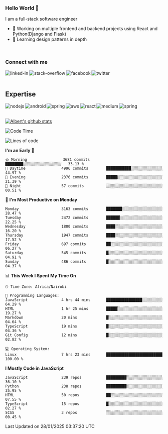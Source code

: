 

### Hello World 👋
I am a full-stack software engineer
- 🔭 Working on multiple frontend and backend projects using React and Python(Django and Flask)
- 🌱 Learning design patterns in depth

<br>

### Connect with me

[<img align="left" alt="linked-in" src="https://img.shields.io/badge/linkedin-%230077B5.svg?&style=for-the-badge&logo=linkedin&logoColor=white" />](https://www.linkedin.com/in/albert-byrone/)

<!-- [<img align="left" alt="medium" src="https://img.shields.io/badge/medium-%2312100E.svg?&style=for-the-badge&logo=medium&logoColor=white" />](https://56faisal.medium.com/) -->

[<img align="left" alt="stack-overflow" src="https://img.shields.io/badge/stack%20overflow-FE7A16?logo=stack-overflow&logoColor=white&style=for-the-badge" />](https://stackoverflow.com/users/11916317/albert-byrone)

[<img align="left" alt="facebook" src="https://img.shields.io/badge/facebook-%231877F2.svg?&style=for-the-badge&logo=facebook&logoColor=white" />](https://web.facebook.com/albert.byrone.1/)

[<img align="left" alt="twitter" src="https://img.shields.io/badge/twitter-%231DA1F2.svg?&style=for-the-badge&logo=twitter&logoColor=white" />](https://twitter.com/byrone_albert)

<br>

<br>

## Expertise
<img align="left" alt="nodejs" src="https://img.shields.io/badge/python%20-%2343853D.svg?&style=for-the-badge&logo=node.js&logoColor=white" />
<img align="left" alt="android" src="https://img.shields.io/badge/Flask-3DDC84?logo=android&logoColor=white&style=for-the-badge" />
<img align="left" alt="spring" src="https://img.shields.io/badge/drf%20-%236DB33F.svg?&style=for-the-badge&logo=spring&logoColor=white" />
<img align="left" alt="aws" src="https://img.shields.io/badge/django%20AWS-%23232F3E?logo=amazon-aws&logoColor=white&style=for-the-badge" />
<img align="left" alt="react" src="https://img.shields.io/badge/react%20-%2320232a.svg?&style=for-the-badge&logo=react&logoColor=%2361DAFB" />
<img align="left" alt="medium" src="https://img.shields.io/badge/Angular-%23316192.svg?&style=for-the-badge&logo=postgresql&logoColor=white" />
<img align="left" alt="spring" src="https://img.shields.io/badge/Javascript%20-%236DB33F.svg?&style=for-the-badge&logo=spring&logoColor=white" />
<br>
<br>


[![Albert's github stats](https://github-readme-stats.vercel.app/api?username=Albert-Byrone&count_private=true&show_icons=true&theme=radical&hide_rank=false)](https://github.com/anuraghazra/github-readme-stats)

<!-- [![Top Langs](https://github-readme-stats.vercel.app/api/top-langs/?username=Albert-Byrone&layout=compact)](https://github.com/anuraghazra/github-readme-stats) -->

<!--
**Albert-Byrone/Albert-Byrone** is a ✨ _special_ ✨ repository because its `README.md` (this file) appears on your GitHub profile.

Here are some ideas to get you started:

- 🔭 I’m currently working on ...
- 🌱 I’m currently learning ...
- 👯 I’m looking to collaborate on ...
- 🤔 I’m looking for help with ...
- 💬 Ask me about ...
- 📫 How to reach me: ...
- 😄 Pronouns: ...
- ⚡ Fun fact: ...
-->


<!--START_SECTION:waka-->
![Code Time](http://img.shields.io/badge/Code%20Time-1%2C484%20hrs%2040%20mins-blue)

![Lines of code](https://img.shields.io/badge/From%20Hello%20World%20I%27ve%20Written-77.7%20million%20lines%20of%20code-blue)

**I'm an Early 🐤** 

```text
🌞 Morning                3681 commits        ████████░░░░░░░░░░░░░░░░░   33.13 % 
🌆 Daytime                4996 commits        ███████████░░░░░░░░░░░░░░   44.97 % 
🌃 Evening                2376 commits        █████░░░░░░░░░░░░░░░░░░░░   21.39 % 
🌙 Night                  57 commits          ░░░░░░░░░░░░░░░░░░░░░░░░░   00.51 % 
```
📅 **I'm Most Productive on Monday** 

```text
Monday                   3163 commits        ███████░░░░░░░░░░░░░░░░░░   28.47 % 
Tuesday                  2472 commits        ██████░░░░░░░░░░░░░░░░░░░   22.25 % 
Wednesday                1800 commits        ████░░░░░░░░░░░░░░░░░░░░░   16.20 % 
Thursday                 1947 commits        ████░░░░░░░░░░░░░░░░░░░░░   17.52 % 
Friday                   697 commits         ██░░░░░░░░░░░░░░░░░░░░░░░   06.27 % 
Saturday                 545 commits         █░░░░░░░░░░░░░░░░░░░░░░░░   04.91 % 
Sunday                   486 commits         █░░░░░░░░░░░░░░░░░░░░░░░░   04.37 % 
```


📊 **This Week I Spent My Time On** 

```text
🕑︎ Time Zone: Africa/Nairobi

💬 Programming Languages: 
JavaScript               4 hrs 44 mins       ████████████████░░░░░░░░░   64.29 % 
HTML                     1 hr 25 mins        █████░░░░░░░░░░░░░░░░░░░░   19.27 % 
Markdown                 20 mins             █░░░░░░░░░░░░░░░░░░░░░░░░   04.64 % 
TypeScript               19 mins             █░░░░░░░░░░░░░░░░░░░░░░░░   04.36 % 
Git Config               12 mins             █░░░░░░░░░░░░░░░░░░░░░░░░   02.82 % 

💻 Operating System: 
Linux                    7 hrs 23 mins       █████████████████████████   100.00 % 
```

**I Mostly Code in JavaScript** 

```text
JavaScript               239 repos           █████████░░░░░░░░░░░░░░░░   36.10 % 
Python                   238 repos           █████████░░░░░░░░░░░░░░░░   35.95 % 
HTML                     50 repos            ██░░░░░░░░░░░░░░░░░░░░░░░   07.55 % 
TypeScript               15 repos            █░░░░░░░░░░░░░░░░░░░░░░░░   02.27 % 
SCSS                     3 repos             ░░░░░░░░░░░░░░░░░░░░░░░░░   00.45 % 
```




 Last Updated on 28/01/2025 03:37:20 UTC
<!--END_SECTION:waka-->
